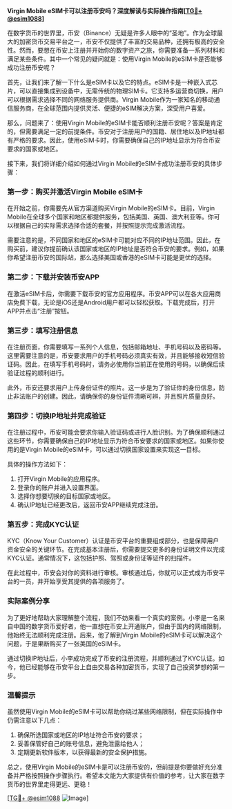 **Virgin Mobile eSIM卡可以注册币安吗？深度解读与实际操作指南[[TG💪+ @esim1088](https://t.me/s/esim1088)]**

在数字货币的世界里，币安（Binance）无疑是许多人眼中的“圣地”。作为全球最大的加密货币交易平台之一，币安不仅提供了丰富的交易品种，还拥有极高的安全性。然而，要想在币安上注册并开始你的数字资产之旅，你需要准备一系列材料和满足某些条件。其中一个常见的疑问就是：使用Virgin Mobile的eSIM卡是否能够成功注册币安呢？

首先，让我们来了解一下什么是eSIM卡以及它的特点。eSIM卡是一种嵌入式芯片，可以直接集成到设备中，无需传统的物理SIM卡。它支持多运营商切换，用户可以根据需求选择不同的网络服务提供商。Virgin Mobile作为一家知名的移动通信服务商，在全球范围内提供灵活、便捷的eSIM解决方案，深受用户喜爱。

那么，问题来了：使用Virgin Mobile的eSIM卡能否顺利注册币安呢？答案是肯定的，但需要满足一定的前提条件。币安对于注册用户的国籍、居住地以及IP地址都有严格的要求。因此，使用eSIM卡时，你需要确保自己的IP地址显示为符合币安要求的国家或地区。

接下来，我们将详细介绍如何通过Virgin Mobile的eSIM卡成功注册币安的具体步骤：

### 第一步：购买并激活Virgin Mobile eSIM卡

在开始之前，你需要先从官方渠道购买Virgin Mobile的eSIM卡。目前，Virgin Mobile在全球多个国家和地区都提供服务，包括美国、英国、澳大利亚等。你可以根据自己的实际需求选择合适的套餐，并按照提示完成激活流程。

需要注意的是，不同国家和地区的eSIM卡可能对应不同的IP地址范围。因此，在购买前，建议你提前确认该国家或地区的IP地址是否符合币安的要求。例如，如果你希望注册币安的国际站，那么选择美国或香港的eSIM卡可能是更优的选择。

### 第二步：下载并安装币安APP

在激活eSIM卡后，你需要下载币安的官方应用程序。币安APP可以在各大应用商店免费下载，无论是iOS还是Android用户都可以轻松获取。下载完成后，打开APP并点击“注册”按钮。

### 第三步：填写注册信息

在注册页面，你需要填写一系列个人信息，包括邮箱地址、手机号码以及密码等。这里需要注意的是，币安要求用户的手机号码必须真实有效，并且能够接收短信验证码。因此，在填写手机号码时，请务必使用你当前正在使用的号码，以确保后续验证过程的顺利进行。

此外，币安还要求用户上传身份证件的照片。这一步是为了验证你的身份信息，防止非法账户的创建。因此，请确保你的身份证件清晰可辨，并且照片质量良好。

### 第四步：切换IP地址并完成验证

在注册过程中，币安可能会要求你输入验证码或进行人脸识别。为了确保顺利通过这些环节，你需要确保自己的IP地址显示为符合币安要求的国家或地区。如果你使用的是Virgin Mobile的eSIM卡，可以通过切换国家设置来实现这一目标。

具体的操作方法如下：
1. 打开Virgin Mobile的应用程序。
2. 登录你的账户并进入设置界面。
3. 选择你想要切换的目标国家或地区。
4. 确认IP地址已经更改后，返回币安APP继续完成注册。

### 第五步：完成KYC认证

KYC（Know Your Customer）认证是币安平台的重要组成部分，也是保障用户资金安全的关键环节。在完成基本注册后，你需要提交更多的身份证明文件以完成KYC认证。通常情况下，这包括护照、驾照或身份证等证件的扫描件。

在此过程中，币安会对你的资料进行审核。审核通过后，你就可以正式成为币安平台的一员，并开始享受其提供的各项服务了。

### 实际案例分享

为了更好地帮助大家理解整个流程，我们不妨来看一个真实的案例。小李是一名来自中国的数字货币爱好者，他一直想在币安上开通账户，但由于国内的网络限制，他始终无法顺利完成注册。后来，他了解到Virgin Mobile的eSIM卡可以解决这个问题，于是果断购买了一张美国的eSIM卡。

通过切换IP地址后，小李成功完成了币安的注册流程，并顺利通过了KYC认证。如今，他已经能够在币安平台上自由交易各种加密货币，实现了自己投资梦想的第一步。

### 温馨提示

虽然使用Virgin Mobile的eSIM卡可以帮助你绕过某些网络限制，但在实际操作中仍需注意以下几点：
1. 确保所选国家或地区的IP地址符合币安的要求；
2. 妥善保管好自己的账号信息，避免泄露给他人；
3. 定期更新软件版本，以获得最新的安全保护措施。

总之，使用Virgin Mobile的eSIM卡是可以注册币安的，但前提是你要做好充分准备并严格按照操作步骤执行。希望本文能为大家提供有价值的参考，让大家在数字货币的世界里走得更远、更稳！

[[TG💪+ @esim1088](https://t.me/s/esim1088) ![Image](https://i.postimg.cc/4NQfJmqS/Snipaste-2025-05-13-00-14-12.png)]